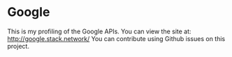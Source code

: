 # Google
This is my profiling of the Google APIs.
You can view the site at: http://google.stack.network/
You can contribute using Github issues on this project.
